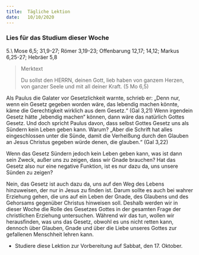 ```yaml
---
title:  Tägliche Lektion
date:   10/10/2020
---
```


### Lies für das Studium dieser Woche
5.\ Mose 6,5; 31,9-27; Römer 3,19-23; Offenbarung 12,17; 14,12; Markus 6,25-27; Hebräer 5,8

> <p>Merktext</p>
> Du sollst den HERRN, deinen Gott, lieb haben von ganzem Herzen, von ganzer Seele und mit all deiner Kraft. (5 Mo 6,5)

Als Paulus die Galater vor Gesetzlichkeit warnte, schrieb er: „Denn nur, wenn ein Gesetz gegeben worden wäre, das lebendig machen könnte, käme die Gerechtigkeit wirklich aus dem Gesetz.“ (Gal 3,21) Wenn irgendein Gesetz hätte „lebendig machen“ können, dann wäre das natürlich Gottes Gesetz. Und doch spricht Paulus davon, dass selbst Gottes Gesetz uns als Sündern kein Leben geben kann. Warum? „Aber die Schrift hat alles eingeschlossen unter die Sünde, damit die Verheißung durch den Glauben an Jesus Christus gegeben würde denen, die glauben.“ (Gal 3,22)

Wenn das Gesetz Sündern jedoch kein Leben geben kann, was ist dann sein Zweck, außer uns zu zeigen, dass wir Gnade brauchen? Hat das Gesetz also nur eine negative Funktion, ist es nur dazu da, uns unsere Sünden zu zeigen?

Nein, das Gesetz ist auch dazu da, uns auf den Weg des Lebens hinzuweisen, der nur in Jesus zu finden ist. Darum sollte es auch bei wahrer Erziehung gehen, die uns auf ein Leben der Gnade, des Glaubens und des Gehorsams gegenüber Christus hinweisen soll. Deshalb werden wir in dieser Woche die Rolle des Gesetzes Gottes in der gesamten Frage der christlichen Erziehung untersuchen. Während wir das tun, wollen wir herausfinden, was uns das Gesetz, obwohl es uns nicht retten kann, dennoch über Glauben, Gnade und über die Liebe unseres Gottes zur gefallenen Menschheit lehren kann.

* Studiere diese Lektion zur Vorbereitung auf Sabbat, den 17. Oktober.